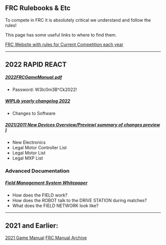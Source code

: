 ## FRC Rulebooks & Etc

To compete in FRC it is absolutely critical we understand and follow the rules!

This page has some useful links to where to find them.

[FRC Website with rules for Current Competition each year](https://www.firstinspires.org/resource-library/frc/competition-manual-qa-system)

--- 

## 2022 RAPID REACT

##### [2022FRCGameManual.pdf](https://firstfrc.blob.core.windows.net/frc2022/Manual/2022FRCGameManual.pdf)
  - Password: W3lc0m3B^Ck2022!


##### [WIPLib yearly changelog 2022](https://docs.wpilib.org/en/stable/docs/yearly-overview/yearly-changelog.html)
   - Changes to Software

##### [2021/2011 New Devices Overview/Preview( summary of changes preview )](https://www.firstinspires.org/robotics/frc/blog/2021-2022-approved-devices-and-rules-preview)
   - New Electronics
   - Legal Motor Controller List
   - Legal Motor List
   - Legal MXP List
   
### Advanced Documentation
##### [Field Management System Whitepaper](https://fms-manual.readthedocs.io/en/latest/fms-whitepaper/fms-whitepaper.html)
   - How does the FIELD work?
   - How does the ROBOT talk to the DRIVE STATION during matches?
   - What does the FIELD NETWORK look like?

---

## 2021 and Earlier:

[2021 Game Manual](https://firstfrc.blob.core.windows.net/frc2021/Manual/2021FRCGameManual.pdf)
[FRC Manual Archive](https://www.firstinspires.org/resource-library/frc/archived-game-documentation)
